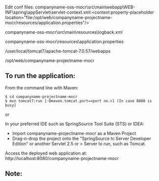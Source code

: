 Edit conf files:
companyname-oss-mocr\src\main\webapp\WEB-INF\spring\appServlet\servlet-context.xml:<context:property-placeholder location="file:/opt/web/companyname-projectname-mocr/resources/application.properties"/>

companyname-oss-mocr\src\main\resources\logback.xml

companyname-oss-mocr\resources\application.properties

/user/local/tomcat7/apache-tomcat-7.0.57/webapps

/opt/web/companyname-projectname-mocr

To run the application:
-------------------	
From the command line with Maven:

    $ cd companyname-projectname-mocr
    $ mvn tomcat7:run [-Dmaven.tomcat.port=<port no.>] (In case 8080 is busy] 

or

In your preferred IDE such as SpringSource Tool Suite (STS) or IDEA:

* Import companyname-projectname-mocr as a Maven Project
* Drag-n-drop the project onto the "SpringSource tc Server Developer Edition" or another Servlet 2.5 or > Server to run, such as Tomcat.

Access the deployed web application at: http://localhost:8080/companyname-projectname-mocr

Note:
-------------------


